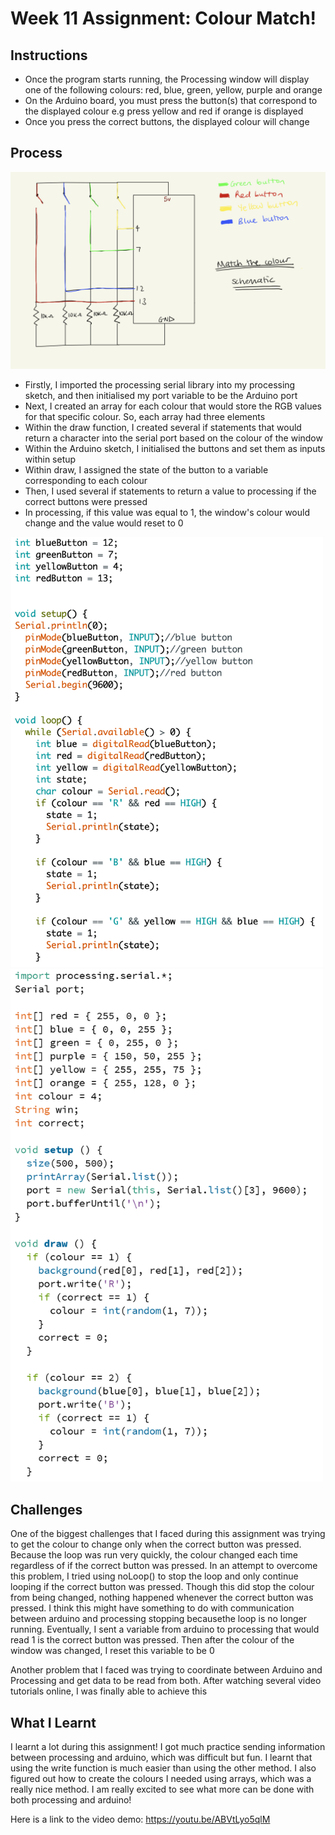 # Week 11 Assignment: Colour Match!

## Instructions

- Once the program starts running, the Processing window will display one of the following colours: red, blue, green, yellow, purple and orange
- On the Arduino board, you must press the button(s) that correspond to the displayed colour e.g press yellow and red if orange is displayed
- Once you press the correct buttons, the displayed colour will change

## Process

<img src=https://github.com/deborah-74/IntrotoIM/blob/main/April13/IMG_0051.PNG width="800" />

- Firstly, I imported the processing serial library into my processing sketch, and then initialised my port variable to be the Arduino port
- Next, I created an array for each colour that would store the RGB values for that specific colour. So, each array had three elements
- Within the draw function, I created several if statements that would return a character into the serial port based on the colour of the window
- Within the Arduino sketch, I initialised the buttons and set them as inputs within setup
- Within draw, I assigned the state of the button to a variable corresponding to each colour
- Then, I used several if statements to return a value to processing if the correct buttons were pressed
- In processing, if this value was equal to 1, the window's colour would change and the value would reset to 0

<img src=https://github.com/deborah-74/IntrotoIM/blob/main/April13/Screenshot%202021-04-14%20at%2000.20.38.png width="500" />

<img src=https://github.com/deborah-74/IntrotoIM/blob/main/April13/Screenshot%202021-04-14%20at%2000.22.10.png width="500" />

## Challenges

One of the biggest challenges that I faced during this assignment was trying to get the colour to change only when the correct button was pressed. Because the loop was run very quickly, the colour changed each time regardless of if the correct button was pressed. In an attempt to overcome this problem, I tried using noLoop() to stop the loop and only continue looping if the correct button was pressed. Though this did stop the colour from being changed, nothing happened whenever the correct button was pressed. I think this might have something to do with communication between arduino and processing stopping becausethe loop is no longer running. Eventually, I sent a variable from arduino to processing that would read 1 is the correct button was pressed. Then after the colour of the window was changed, I reset this variable to be 0

Another problem that I faced was trying to coordinate between Arduino and Processing and get data to be read from both. After watching several video tutorials online, I was finally able to achieve this

## What I Learnt

I learnt a lot during this assignment! I got much practice sending information between processing and arduino, which was difficult but fun. I learnt that using the write function is much easier than using the other method. I also figured out how to create the colours I needed using arrays, which was a really nice method. I am really excited to see what more can be done with both processing and arduino!

Here is a link to the video demo: https://youtu.be/ABVtLyo5qlM
